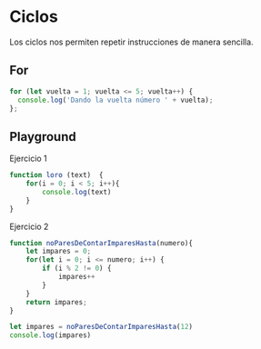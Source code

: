# Ciclos
Los ciclos nos permiten repetir instrucciones de manera sencilla. 
## For
```js
for (let vuelta = 1; vuelta <= 5; vuelta++) {
  console.log('Dando la vuelta número ' + vuelta);
};

```
## Playground
Ejercicio 1
```js
function loro (text)  {
    for(i = 0; i < 5; i++){
        console.log(text)
    }
}
```

Ejercicio 2
```js
function noParesDeContarImparesHasta(numero){
    let impares = 0;
    for(let i = 0; i <= numero; i++) {
        if (i % 2 != 0) {
            impares++
        }
    }
    return impares;
}

let impares = noParesDeContarImparesHasta(12)
console.log(impares)
```

